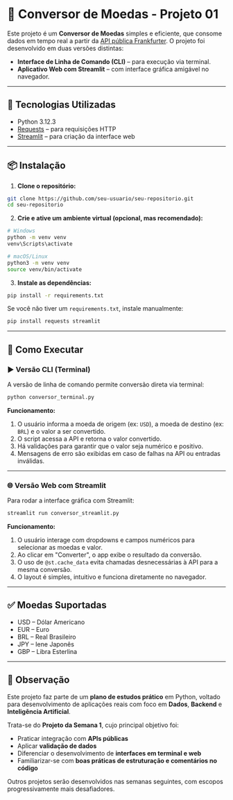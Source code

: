 # 💱 Conversor de Moedas - Projeto 01

Este projeto é um **Conversor de Moedas** simples e eficiente, que consome dados em tempo real a partir da [API pública Frankfurter](https://www.frankfurter.app). O projeto foi desenvolvido em duas versões distintas:

- **Interface de Linha de Comando (CLI)** – para execução via terminal.
- **Aplicativo Web com Streamlit** – com interface gráfica amigável no navegador.

---

## 🚀 Tecnologias Utilizadas

- Python 3.12.3
- [Requests](https://pypi.org/project/requests/) – para requisições HTTP
- [Streamlit](https://streamlit.io) – para criação da interface web

---

## 📦 Instalação

1. **Clone o repositório:**

```bash
git clone https://github.com/seu-usuario/seu-repositorio.git
cd seu-repositorio
```

2. **Crie e ative um ambiente virtual (opcional, mas recomendado):**

```bash
# Windows
python -m venv venv
venv\Scripts\activate

# macOS/Linux
python3 -m venv venv
source venv/bin/activate
```

3. **Instale as dependências:**

```bash
pip install -r requirements.txt
```

Se você não tiver um `requirements.txt`, instale manualmente:

```bash
pip install requests streamlit
```

---

## 🧪 Como Executar

### ▶️ Versão CLI (Terminal)

A versão de linha de comando permite conversão direta via terminal:

```bash
python conversor_terminal.py
```

**Funcionamento:**

1. O usuário informa a moeda de origem (ex: `USD`), a moeda de destino (ex: `BRL`) e o valor a ser convertido.
2. O script acessa a API e retorna o valor convertido.
3. Há validações para garantir que o valor seja numérico e positivo.
4. Mensagens de erro são exibidas em caso de falhas na API ou entradas inválidas.

---

### 🌐 Versão Web com Streamlit

Para rodar a interface gráfica com Streamlit:

```bash
streamlit run conversor_streamlit.py
```

**Funcionamento:**

1. O usuário interage com dropdowns e campos numéricos para selecionar as moedas e valor.
2. Ao clicar em "Converter", o app exibe o resultado da conversão.
3. O uso de `@st.cache_data` evita chamadas desnecessárias à API para a mesma conversão.
4. O layout é simples, intuitivo e funciona diretamente no navegador.

---

## ✅ Moedas Suportadas

- USD – Dólar Americano  
- EUR – Euro  
- BRL – Real Brasileiro  
- JPY – Iene Japonês  
- GBP – Libra Esterlina

---

## 📌 Observação

Este projeto faz parte de um **plano de estudos prático** em Python, voltado para desenvolvimento de aplicações reais com foco em **Dados**, **Backend** e **Inteligência Artificial**.  

Trata-se do **Projeto da Semana 1**, cujo principal objetivo foi:

- Praticar integração com **APIs públicas**
- Aplicar **validação de dados**
- Diferenciar o desenvolvimento de **interfaces em terminal e web**
- Familiarizar-se com **boas práticas de estruturação e comentários no código**

Outros projetos serão desenvolvidos nas semanas seguintes, com escopos progressivamente mais desafiadores.
